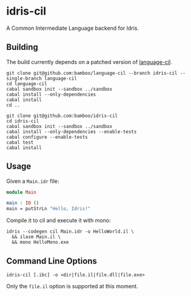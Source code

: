 # idris-cil

A Common Intermediate Language backend for Idris.

## Building

The build currently depends on a patched version of [language-cil](https://github.com/tomlokhorst/language-cil).

```
git clone git@github.com:bamboo/language-cil --branch idris-cil --single-branch language-cil
cd language-cil
cabal sandbox init --sandbox ../sandbox
cabal install --only-dependencies
cabal install
cd ..

git clone git@github.com:bamboo/idris-cil
cd idris-cil
cabal sandbox init --sandbox ../sandbox
cabal install --only-dependencies --enable-tests
cabal configure --enable-tests
cabal test
cabal install
```

## Usage

Given a `Main.idr` file:

```idris
module Main

main : IO ()
main = putStrLn "Hello, Idris!"
```

Compile it to cil and execute it with mono:

```
idris --codegen cil Main.idr -o HelloWorld.il \
  && ilasm Main.il \
  && mono HelloMono.exe
```

## Command Line Options

```
idris-cil [.ibc] -o <dir|file.il|file.dll|file.exe>
```

Only the `file.il` option is supported at this moment.
